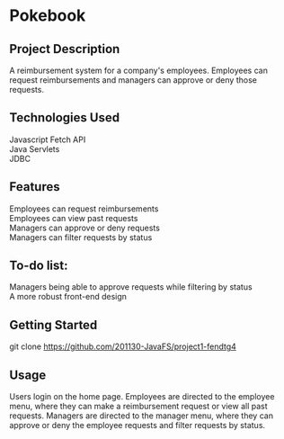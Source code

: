 # Pokebook
## Project Description
A reimbursement system for a company's employees. Employees can request
reimbursements and managers can approve or deny those requests.

## Technologies Used
Javascript Fetch API  
Java Servlets  
JDBC  

## Features
Employees can request reimbursements  
Employees can view past requests  
Managers can approve or deny requests    
Managers can filter requests by status    

## To-do list:

Managers being able to approve requests while filtering by status   
A more robust front-end design    

## Getting Started
git clone https://github.com/201130-JavaFS/project1-fendtg4  

## Usage
Users login on the home page. Employees are directed to the employee menu,
where they can make a reimbursement request or view all past requests. 
Managers are directed to the manager menu, where they can approve or deny
the employee requests and filter requests by status.
